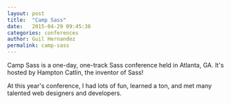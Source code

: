 ```yaml
---
layout: post
title:  "Camp Sass"
date:   2015-04-29 09:45:36
categories: conferences
author: Guil Hernandez
permalink: camp-sass
---
```


Camp Sass is a one-day, one-track Sass conference held in Atlanta, GA. It's hosted by Hampton Catlin, the inventor of Sass! 

At this year's conference, I had lots of fun, learned a ton, and met many talented web designers and developers.
